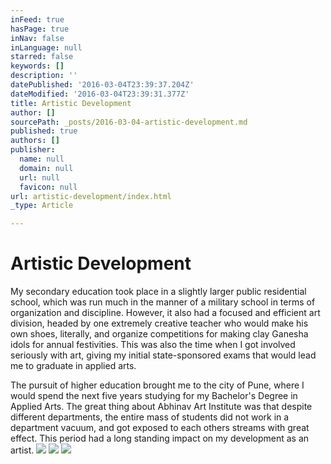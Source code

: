 ```yaml
---
inFeed: true
hasPage: true
inNav: false
inLanguage: null
starred: false
keywords: []
description: ''
datePublished: '2016-03-04T23:39:37.204Z'
dateModified: '2016-03-04T23:39:31.377Z'
title: Artistic Development
author: []
sourcePath: _posts/2016-03-04-artistic-development.md
published: true
authors: []
publisher:
  name: null
  domain: null
  url: null
  favicon: null
url: artistic-development/index.html
_type: Article

---
```

# Artistic Development

My secondary education took place in a slightly larger public 
residential school, which was run much in the manner of a military 
school in terms of organization and discipline. However, it also had a 
focused and efficient art division, headed by one extremely creative 
teacher who would make his own shoes, literally, and organize 
competitions for making clay Ganesha idols for annual festivities. This 
was also the time when I got involved seriously with art, giving my 
initial state-sponsored exams that would lead me to graduate in applied 
arts.

The pursuit of higher education brought me to the city of Pune, where I 
would spend the next five years studying for my Bachelor's Degree in 
Applied Arts. The great thing about Abhinav Art Institute was that despite
different departments, the entire mass of 
students did not work in a department vacuum, and got exposed to each others streams with great effect. This period had a long standing 
impact on my development as an artist.
![](https://the-grid-user-content.s3-us-west-2.amazonaws.com/19c6905a-5e91-4590-b54a-90226c925489.png)
![](https://the-grid-user-content.s3-us-west-2.amazonaws.com/5a4fa022-197f-4a40-b47c-a97bcd2a9353.png)
![](https://the-grid-user-content.s3-us-west-2.amazonaws.com/67ec7b3a-e431-4e28-83a7-b08553bf5786.png)